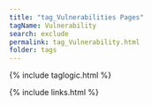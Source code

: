 ```yaml
---
title: "tag_Vulnerabilities Pages"
tagName: Vulnerability
search: exclude
permalink: tag_Vulnerability.html
folder: tags
---
```

{% include taglogic.html %}

{% include links.html %}
